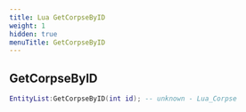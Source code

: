 ```yaml
---
title: Lua GetCorpseByID
weight: 1
hidden: true
menuTitle: GetCorpseByID
---
```

## GetCorpseByID
```lua
EntityList:GetCorpseByID(int id); -- unknown - Lua_Corpse
```